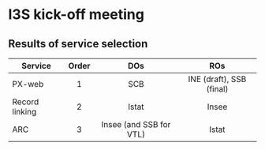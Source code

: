 # I3S kick-off meeting

## Results of service selection


| Service | Order | DOs | ROs |
|---|:-:|:-:|:-:|
| PX-web | 1 | SCB | INE (draft), SSB (final) |
| Record linking | 2 | Istat | Insee |
| ARC | 3 | Insee (and SSB for VTL) | Istat |
